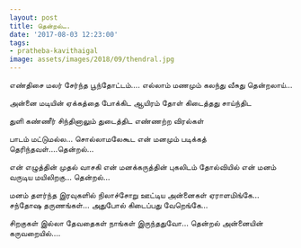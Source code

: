 ```yaml
---
layout: post
title: தென்றல்….
date: '2017-08-03 12:23:00'
tags:
- pratheba-kavithaigal
image: assets/images/2018/09/thendral.jpg
---
```


எண்திசை மலர் சேர்ந்த பூந்தோட்டம்….
எல்லாம் மணமும் கலந்து வீசுது தென்றலாய்…

அன்னை மடியின் ஏக்கத்தை போக்கிட
ஆயிரம் தோள் கிடைத்தது சாய்ந்திட

துளி கண்ணீர் சிந்தினாலும்
துடைத்திட எண்ணற்ற விரல்கள்

பாடம் மட்டுமல்ல… சொல்லாமலேகூட
என் மனமும் படிக்கத் தெரிந்தவள்….தென்றல்…

என் எழுத்தின் முதல் வாசகி
என் மனக்கருத்தின் புகலிடம்
தோல்வியில் என் மனம் வருடிய மயிலிறகு…
தென்றல்…

மனம் தளர்ந்த இரவுகளில்
நிலாச்சோறு ஊட்டிய அன்னைகள் ஏராளமிங்கே…
சந்தோஷ தருணங்கள்…
அதுபோல் கிடைப்பது வேறெங்கே…

சிறகுகள் இல்லா தேவதைகள் நாங்கள்
இருந்ததுவோ…
தென்றல் அன்னையின் கருவறையில்….